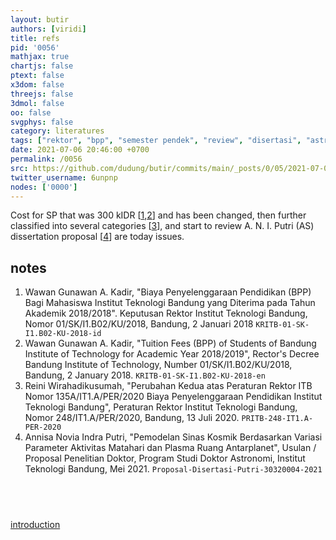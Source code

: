 ```yaml
---
layout: butir
authors: [viridi]
title: refs
pid: '0056'
mathjax: true
chartjs: false
ptext: false
x3dom: false
threejs: false
3dmol: false
oo: false
svgphys: false
category: literatures
tags: ["rektor", "bpp", "semester pendek", "review", "disertasi", "astronomi", "annisa", "novia", "indra", "putri"]
date: 2021-07-06 20:46:00 +0700
permalink: /0056
src: https://github.com/dudung/butir/commits/main/_posts/0/05/2021-07-06-refs.md
twitter_username: 6unpnp
nodes: ['0000']
---
```

Cost for SP that was 300 kIDR [[1](#r01),[2](#r02)]  and has been changed, then further classified into several categories [[3](#r03)], and start to review A. N. I. Putri (AS) dissertation proposal [[4](#r04)] are today issues.


## notes
1. <a name=r01></a>Wawan Gunawan A. Kadir, "Biaya Penyelenggaraan Pendidikan (BPP) Bagi Mahasiswa Institut Teknologi Bandung yang Diterima pada Tahun Akademik 2018/2018". Keputusan Rektor Institut Teknologi Bandung, Nomor 01/SK/I1.B02/KU/2018, Bandung, 2 Januari 2018 `KRITB-01-SK-I1.B02-KU-2018-id`
2. <a name=r02></a>Wawan Gunawan A. Kadir, "Tuition Fees (BPP) of Students of Bandung Institute of Technology for Academic Year 2018/2019", Rector's Decree Bandung Institute of Technology, Number 01/SK/I1.B02/KU/2018, Bandung, 2 January 2018. `KRITB-01-SK-I1.B02-KU-2018-en`
3. <a name=r03></a>Reini Wirahadikusumah, "Perubahan Kedua atas Peraturan Rektor ITB Nomor 135A/IT1.A/PER/2020 Biaya Penyelenggaraan Pendidikan Institut Teknologi Bandung", Peraturan Rektor Institut Teknologi Bandung, Nomor 248/IT1.A/PER/2020, Bandung, 13 Juli 2020. `PRITB-248-IT1.A-PER-2020`
4. <a name=r04></a>Annisa Novia Indra Putri, "Pemodelan Sinas Kosmik Berdasarkan Variasi Parameter Aktivitas Matahari dan Plasma Ruang Antarplanet", Usulan / Proposal Penelitian Doktor, Program Studi Doktor Astronomi, Institut Teknologi Bandung, Mei 2021. `Proposal-Disertasi-Putri-30320004-2021`

## &nbsp;
[introduction](0000)

